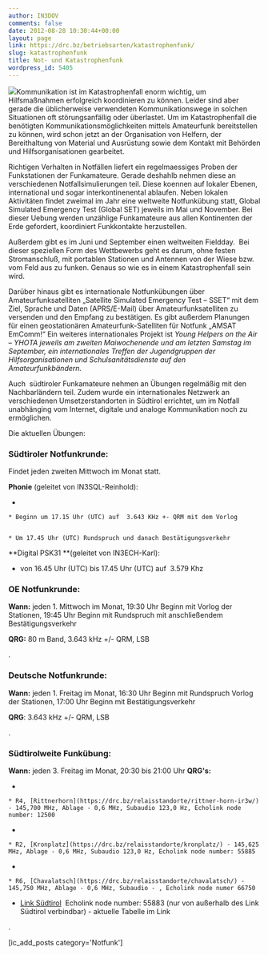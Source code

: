```yaml
---
author: IN3DOV
comments: false
date: 2012-08-28 10:30:44+00:00
layout: page
link: https://drc.bz/betriebsarten/katastrophenfunk/
slug: katastrophenfunk
title: Not- und Katastrophenfunk
wordpress_id: 5405
---
```


[![](https://drc.bz/wp-content/uploads/2012/08/emergency.jpg)](https://drc.bz/wp-content/uploads/2012/08/emergency.jpg)Kommunikation ist im Katastrophenfall enorm wichtig, um Hilfsmaßnahmen erfolgreich koordinieren zu können. Leider sind aber gerade die üblicherweise verwendeten Kommunikationswege in solchen Situationen oft störungsanfällig oder überlastet. Um im Katastrophenfall die benötigten Kommunikationsmöglichkeiten mittels Amateurfunk bereitstellen zu können, wird schon jetzt an der Organisation von Helfern, der Bereithaltung von Material und Ausrüstung sowie dem Kontakt mit Behörden und Hilfsorganisationen gearbeitet.




Richtigen Verhalten in Notfällen liefert ein regelmaessiges Proben der Funkstationen der Funkamateure. Gerade deshahlb nehmen diese an verschiedenen Notfallsimulierungen teil. Diese koennen auf lokaler Ebenen, international und sogar interkontinenental ablaufen. Neben lokalen Aktivitäten findet zweimal im Jahr eine weltweite Notfunkübung statt, Global Simulated Emergency Test (Global SET) jeweils im Mai und November. Bei dieser Uebung werden unzählige Funkamateure aus allen Kontinenten der Erde gefordert, koordiniert Funkkontakte herzustellen.




Außerdem gibt es im Juni und September einen weltweiten Fieldday.  Bei dieser speziellen Form des Wettbewerbs geht es darum, ohne festen Stromanschluß, mit portablen Stationen und Antennen von der Wiese bzw. vom Feld aus zu funken. Genaus so wie es in einem Katastrophenfall sein wird.




Darüber hinaus gibt es internationale Notfunkübungen über Amateurfunksatelliten „Satellite Simulated Emergency Test – SSET“ mit dem Ziel, Sprache und Daten (APRS/E-Mail) über Amateurfunksatelliten zu versenden und den Empfang zu bestätigen. Es gibt außerdem Planungen für einen geostationären Amateurfunk-Satelliten für Notfunk „AMSAT EmComm!“ Ein weiteres internationales Projekt ist _Young Helpers on the Air – YHOTA jeweils am zweiten Maiwochenende und am letzten Samstag im September, ein internationales Treffen der Jugendgruppen der Hilfsorganisationen und Schulsanitätsdienste auf den Amateurfunkbändern._




Auch  südtiroler Funkamateure nehmen an Übungen regelmäßig mit den Nachbarländern teil. Zudem wurde ein internationales Netzwerk an verschiedenen Umsetzerstandorten in Südtirol errichtet, um im Notfall unabhänging vom Internet, digitale und analoge Kommunikation noch zu ermöglichen.




Die aktuellen Übungen:





### **Südtiroler Notfunkrunde:**


Findet jeden zweiten Mittwoch im Monat statt.

**Phonie** (geleitet von IN3SQL-Reinhold):



 	
  * 

 	
    * Beginn um 17.15 Uhr (UTC) auf  3.643 KHz +- QRM mit dem Vorlog

 	
    * Um 17.45 Uhr (UTC) Rundspruch und danach Bestätigungsverkehr







**Digital PSK31 **(geleitet von IN3ECH-Karl):






 	
  * von 16.45 Uhr (UTC) bis 17.45 Uhr (UTC) auf  3.579 Khz




### **OE Notfunkrunde:**




**Wann:** jeden 1. Mittwoch im Monat, 19:30 Uhr Beginn mit Vorlog der Stationen, 19:45 Uhr Beginn mit Rundspruch mit anschließendem Bestätigungsverkehr




**QRG:** 80 m Band, 3.643 kHz +/- QRM, LSB


.


### **Deutsche Notfunkrunde:**




**Wann:** jeden 1. Freitag im Monat, 16:30 Uhr Beginn mit Rundspruch Vorlog der Stationen, 17:00 Uhr Beginn mit Bestätigungsverkehr




**QRG**: 3.643 kHz +/- QRM, LSB


.


### **Südtirolweite Funkübung:**




**Wann:** jeden 3. Freitag im Monat, 20:30 bis 21:00 Uhr
**QRG's:**






 	
  * 

 	
    * R4, [Rittnerhorn](https://drc.bz/relaisstandorte/rittner-horn-ir3w/) - 145,700 MHz, Ablage - 0,6 MHz, Subaudio 123,0 Hz, Echolink node number: 12500






 	
  * 

 	
    * R2, [Kronplatz](https://drc.bz/relaisstandorte/kronplatz/) - 145,625 MHz, Ablage - 0,6 MHz, Subaudio 123,0 Hz, Echolink node number: 55885






 	
  * 

 	
    * R6, [Chavalatsch](https://drc.bz/relaisstandorte/chavalatsch/) - 145,750 MHz, Ablage - 0,6 MHz, Subaudio - , Echolink node numer 66750






 	
  * [Link Südtirol](https://drc.bz/betriebsarten/linksuedtirol/)  Echolink node number: 55883 (nur von außerhalb des Link Südtirol verbindbar) - aktuelle Tabelle im Link


.

[ic_add_posts category='Notfunk']
